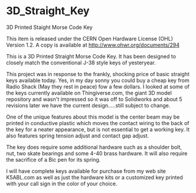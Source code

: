 # 3D_Straight_Key
3D Printed Staight Morse Code Key

This item is released under the CERN Open Hardware License (OHL) Version 1.2. A copy is available at http://www.ohwr.org/documents/294

This is a 3D Printed Straight Morse Code Key. It has been designed to closely match the conventional J-38 style keys of yesteryear. 

This project was in response to the frankly, shocking price of basic straight keys available today. Yes, in my day sonny you could buy a cheap key from Radio Shack (May they rest in peace) fow a few dollars. I looked at some of the keys currently available on Thingiverse.com, the giant 3D model repository and wasn't impressed so it was off to Solidworks and about 5 revisions later we have the current design.....still subject to change. 

One of the unique features about this model is the center beam may be printed in conductive plastic which moves the contact wiring to the back of the key for a neater appearance, but is not essential to get a working key. It also features spring tension adjust and contact gap adjust. 

The key does require some additional hardware such as a shoulder bolt, nut, two skate bearings and some 4-40 brass hardware. It will also require the sacrifice of a Bic pen for its spring. 

I will have complete keys available for purchase from my web site K5ABL.com as well as just the hardware kits or a customized key printed with your call sign in the color of your choice. 
